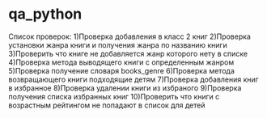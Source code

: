 # qa_python
Список проверок:
1)Проверка добавления в класс 2 книг
2)Проверка установки жанра книги и получения жанра по названию книги
3)Проверить что книге не добавляется жанр которого нету в списке
4)Проверка метода выводящего книги с определенным жанром
5)Проверка получение словаря books_genre
6)Проверка метода возвращающего книги подходящие детям
7)Проверка добавления книг в избранное
8)Проверка удалении книги из избраного
9)Проверка получения списка избранных книг
10)Проверить что книги с возрастным рейтингом не попадают в список для детей